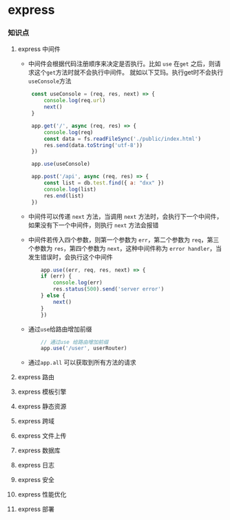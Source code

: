# express

### 知识点

1. express 中间件  

    + 中间件会根据代码注册顺序来决定是否执行。比如 `use` 在`get` 之后，则请求这个`get`方法时就不会执行中间件。 就如以下艾玛。执行get时不会执行`useConsole`方法
       ```js
        const useConsole = (req, res, next) => {
            console.log(req.url)
            next()
        }

        app.get('/', async (req, res) => {
            console.log(req)
            const data = fs.readFileSync('./public/index.html')
            res.send(data.toString('utf-8'))
        })

        app.use(useConsole)

        app.post('/api', async (req, res) => {
            const list = db.test.find({ a: "dxx" })
            console.log(list)
            res.end(list)
        })
       ```

    + 中间件可以传递 `next` 方法，当调用 `next` 方法时，会执行下一个中间件，如果没有下一个中间件，则执行 `next` 方法会报错

    + 中间件若传入四个参数，则第一个参数为 `err`，第二个参数为 `req`，第三个参数为 `res`，第四个参数为 `next`，这种中间件称为 `error handler`，当发生错误时，会执行这个中间件
        ```js
            app.use((err, req, res, next) => {
            if (err) {
                console.log(err)
                res.status(500).send('server error')
            } else {
                next()
            }
            })
        ```

    + 通过`use`给路由增加前缀
        ```js
            // 通过use 给路由增加前缀
            app.use('/user', userRouter)

        ```
    
    + 通过`app.all` 可以获取到所有方法的请求

2. express 路由
3. express 模板引擎
4. express 静态资源
5. express 跨域
6. express 文件上传
7. express 数据库
8. express 日志
9. express 安全
10. express 性能优化
11. express 部署